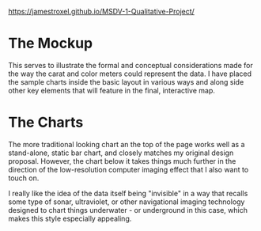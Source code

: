 https://jamestroxel.github.io/MSDV-1-Qualitative-Project/

# The Mockup
This serves to illustrate the formal and conceptual considerations made for the way the carat and color meters could represent the data. I have placed the sample charts inside the basic layout in various ways and along side other key elements that will feature in the final, interactive map. 

# The Charts
The more traditional looking chart an the top of the page works well as a stand-alone, static bar chart, and closely matches my original design proposal. However, the chart below it takes things much further in the direction of the low-resolution computer imaging effect that I also want to touch on. 

I really like the idea of the data itself being "invisible" in a way that recalls some type of sonar, ultraviolet, or other navigational imaging technology designed to chart things underwater - or underground in this case, which makes this style especially appealing.